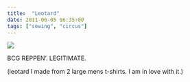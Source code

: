 ```yaml
---
title:  "Leotard"
date: 2011-06-05 16:35:00
tags: ["sewing", "circus"]
---
```


<img src="/uploads/2011/06/leotard.jpg">


BCG REPPEN’. LEGITIMATE.

(leotard I made from 2 large mens t-shirts. I am in love with it.)
